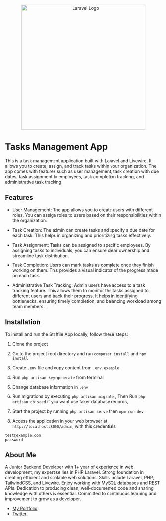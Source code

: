 <p align="center"><a href="https://laravel.com" target="_blank"><img src="https://raw.githubusercontent.com/laravel/art/master/logo-lockup/5%20SVG/2%20CMYK/1%20Full%20Color/laravel-logolockup-cmyk-red.svg" width="400" alt="Laravel Logo"></a></p>

# Tasks Management App

This is a task management application built with Laravel and Livewire. It allows you to create, assign, and track tasks within your organization. The app comes with features such as user management, task creation with due dates, task assignment to employees, task completion tracking, and administrative task tracking.

## Features

- User Management: The app allows you to create users with different roles. You can assign roles to users based on their responsibilities within the organization.

- Task Creation: The admin can create tasks and specify a due date for each task. This helps in organizing and prioritizing tasks effectively.

- Task Assignment: Tasks can be assigned to specific employees. By assigning tasks to individuals, you can ensure clear ownership and streamline task distribution.

- Task Completion: Users can mark tasks as complete once they finish working on them. This provides a visual indicator of the progress made on each task.

- Administrative Task Tracking: Admin users have access to a task tracking feature. This allows them to monitor the tasks assigned to different users and track their progress. It helps in identifying bottlenecks, ensuring timely completion, and balancing workload among team members.

## Installation

To install and run the Staffile App locally, follow these steps:

1. Clone the project
2. Go to the project root directory and run `composer install` and `npm install`
3. Create `.env` file and copy content from `.env.example`
4. Run `php artisan key:generate` from terminal
5. Change database information in `.env`
6. Run migrations by executing `php artisan migrate` , Then Run  `php artisan db:seed` if you want use faker database records,
7. Start the project by running `php artisan serve` then `npm run dev`

8. Access the application in your web browser at `http://localhost:8000/admin`, with this credentials

````
test@example.com
password
````
## About Me

A Junior Backend Developer with 1+ year of experience in web development, my expertise lies in
PHP Laravel. Strong foundation in creating efficient and scalable web solutions. Skills include
Laravel, PHP, TailwindCSS, and Livewire. Enjoy working with MySQL databases and REST APIs.
Dedication to producing clean, well-documented code and sharing knowledge with others is
essential. Committed to continuous learning and improvement to grow as a developer.

- [My Portfolio](https://lincoln-madaraka-portfolio.vercel.app/).
- [Twitter](https://x.com/syntaxrtx).




